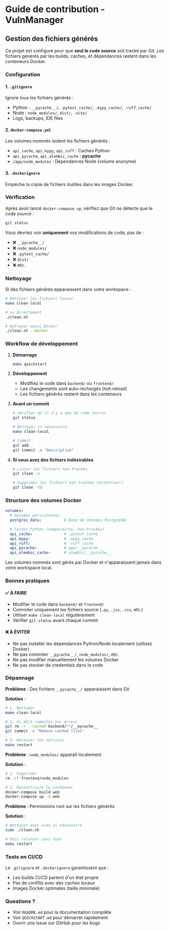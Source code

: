 # Guide de contribution - VulnManager

## Gestion des fichiers générés

Ce projet est configuré pour que **seul le code source** soit tracké par Git. Les fichiers générés par les builds, caches, et dépendances restent dans les conteneurs Docker.

### Configuration

#### 1. `.gitignore`
Ignore tous les fichiers générés :
- Python : `__pycache__/`, `.pytest_cache/`, `.mypy_cache/`, `.ruff_cache/`
- Node : `node_modules/`, `dist/`, `.vite/`
- Logs, backups, IDE files

#### 2. `docker-compose.yml`
Les volumes nommés isolent les fichiers générés :
- `api_cache`, `api_mypy`, `api_ruff` : Caches Python
- `api_pycache`, `api_alembic_cache` : __pycache__
- `/app/node_modules` : Dépendances Node (volume anonyme)

#### 3. `.dockerignore`
Empêche la copie de fichiers inutiles dans les images Docker.

### Vérification

Après avoir lancé `docker-compose up`, vérifiez que Git ne détecte que le code source :

```bash
git status
```

Vous devriez voir **uniquement** vos modifications de code, pas de :
- ❌ `__pycache__/`
- ❌ `node_modules/`
- ❌ `.pytest_cache/`
- ❌ `dist/`
- ❌ etc.

### Nettoyage

Si des fichiers générés apparaissent dans votre workspace :

```bash
# Nettoyer les fichiers locaux
make clean-local

# ou directement
./clean.sh

# Nettoyer aussi Docker
./clean.sh --docker
```

### Workflow de développement

1. **Démarrage**
   ```bash
   make quickstart
   ```

2. **Développement**
   - Modifiez le code dans `backend/` ou `frontend/`
   - Les changements sont auto-rechargés (hot-reload)
   - Les fichiers générés restent dans les conteneurs

3. **Avant un commit**
   ```bash
   # Vérifier qu'il n'y a que du code source
   git status

   # Nettoyer si nécessaire
   make clean-local

   # Commit
   git add .
   git commit -m "Description"
   ```

4. **Si vous avez des fichiers indésirables**
   ```bash
   # Lister les fichiers non-trackés
   git clean -n

   # Supprimer les fichiers non-trackés (attention!)
   git clean -fd
   ```

### Structure des volumes Docker

```yaml
volumes:
  # Données persistantes
  postgres_data:          # Base de données PostgreSQL

  # Caches Python (temporaires, non-trackés)
  api_cache:              # .pytest_cache
  api_mypy:               # .mypy_cache
  api_ruff:               # .ruff_cache
  api_pycache:            # app/__pycache__
  api_alembic_cache:      # alembic/__pycache__
```

Les volumes nommés sont gérés par Docker et n'apparaissent jamais dans votre workspace local.

### Bonnes pratiques

#### ✅ À FAIRE
- Modifier le code dans `backend/` et `frontend/`
- Commiter uniquement les fichiers source (`.py`, `.jsx`, `.css`, etc.)
- Utiliser `make clean-local` régulièrement
- Vérifier `git status` avant chaque commit

#### ❌ À ÉVITER
- Ne pas installer les dépendances Python/Node localement (utilisez Docker)
- Ne pas commiter `__pycache__/`, `node_modules/`, etc.
- Ne pas modifier manuellement les volumes Docker
- Ne pas stocker de credentials dans le code

### Dépannage

**Problème** : Des fichiers `__pycache__/` apparaissent dans Git

**Solution** :
```bash
# 1. Nettoyer
make clean-local

# 2. Si déjà commités par erreur
git rm -r --cached backend/**/__pycache__
git commit -m "Remove cached files"

# 3. Relancer les services
make restart
```

**Problème** : `node_modules/` apparaît localement

**Solution** :
```bash
# 1. Supprimer
rm -rf frontend/node_modules

# 2. Reconstruire le conteneur
docker-compose build web
docker-compose up -d web
```

**Problème** : Permissions root sur les fichiers générés

**Solution** :
```bash
# Nettoyer avec sudo si nécessaire
sudo ./clean.sh

# Puis relancer sans sudo
make restart
```

### Tests en CI/CD

Le `.gitignore` et `.dockerignore` garantissent que :
- Les builds CI/CD partent d'un état propre
- Pas de conflits avec des caches locaux
- Images Docker optimales (taille minimale)

### Questions ?

- Voir `README.md` pour la documentation complète
- Voir `QUICKSTART.md` pour démarrer rapidement
- Ouvrir une issue sur GitHub pour les bugs
